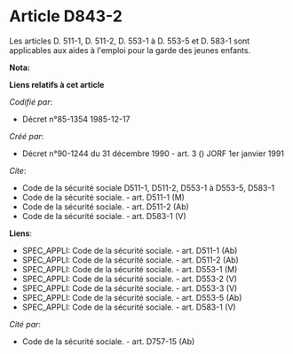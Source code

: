 # Article D843-2

Les articles D. 511-1, D. 511-2, D. 553-1 à D. 553-5 et D. 583-1 sont applicables aux aides à l'emploi pour la garde des
jeunes enfants.

**Nota:**



**Liens relatifs à cet article**

_Codifié par_:

  - Décret n°85-1354 1985-12-17

_Créé par_:

  - Décret n°90-1244 du 31 décembre 1990 - art. 3 () JORF 1er janvier 1991

_Cite_:

  - Code de la sécurité sociale D511-1, D511-2, D553-1 à D553-5, D583-1
  - Code de la sécurité sociale. - art. D511-1 (M)
  - Code de la sécurité sociale. - art. D511-2 (Ab)
  - Code de la sécurité sociale. - art. D583-1 (V)

**Liens**:

  - SPEC_APPLI: Code de la sécurité sociale. - art. D511-1 (Ab)
  - SPEC_APPLI: Code de la sécurité sociale. - art. D511-2 (Ab)
  - SPEC_APPLI: Code de la sécurité sociale. - art. D553-1 (M)
  - SPEC_APPLI: Code de la sécurité sociale. - art. D553-2 (V)
  - SPEC_APPLI: Code de la sécurité sociale. - art. D553-3 (V)
  - SPEC_APPLI: Code de la sécurité sociale. - art. D553-5 (Ab)
  - SPEC_APPLI: Code de la sécurité sociale. - art. D583-1 (V)

_Cité par_:

  - Code de la sécurité sociale. - art. D757-15 (Ab)
